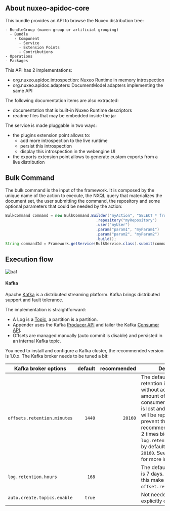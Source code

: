 ## About nuxeo-apidoc-core

This bundle provides an API to browse the Nuxeo distribution tree:

    - BundleGroup (maven group or artificial grouping)
      - Bundle
        - Component
          - Service
          - Extension Points
          - Contributions
    - Operations
    - Packages

This API has 2 implementations:
 - org.nuxeo.apidoc.introspection: Nuxeo Runtime in memory introspection
 - org.nuxeo.apidoc.adapters: DocumentModel adapters implementing the same API

The following documentation items are also extracted:
 - documentation that is built-in Nuxeo Runtime descriptors
 - readme files that may be embedded inside the jar

The service is made pluggable in two ways:
 - the plugins extension point allows to:
    - add more introspection to the live runtime
    - persist this introspection
    - display this introspection in the webengine UI
 - the exports extension point allows to generate custom exports from a live distribution

## Bulk Command

The bulk command is the input of the framework.
It is composed by the unique name of the action to execute, the NXQL query that materializes the document set, the user submitting the command, the repository and some optional parameters that could be needed by the action:

```java
BulkCommand command = new BulkCommand.Builder("myAction", "SELECT * from Document")
                                        .repository("myRepository")
                                        .user("myUser")
                                        .param("param1", "myParam1")
                                        .param("param2", "myParam2")
                                        .build();
String commandId = Framework.getService(BulkService.class).submit(command);
```

## Execution flow

![baf](bulk-overview.png)

#### Kafka

  Apache [Kafka](http://kafka.apache.org/) is a distributed streaming platform. Kafka brings distributed support and fault tolerance.

  The implementation is straightforward:
  - A Log is a [Topic](http://kafka.apache.org/intro#intro_topics), a partition is a partition.
  - Appender uses the Kafka [Producer API](http://kafka.apache.org/documentation.html#producerapi) and tailer the Kafka [Consumer API](http://kafka.apache.org/documentation.html#consumerapi).
  - Offsets are managed manually (auto commit is disable) and persisted in an internal Kafka topic.

  You need to install and configure a Kafka cluster, the recommended version is 1.0.x. The Kafka broker needs to be tuned a bit:

  | Kafka broker options | default | recommended |  Description |
  | --- | ---: | ---: | --- |
  | `offsets.retention.minutes` | `1440` | `20160` |The default offset retention is only 1 day, without activity for this amount of time the current consumer offset position is lost and all messages will be reprocessed. To prevent this we recommend to use a value 2 times bigger as `log.retention.hours`, so by default 14 days or `20160`. See [KAFKA-3806](https://issues.apache.org/jira/browse/KAFKA-3806) for more information. |
  | `log.retention.hours` | `168` | |The default log retention is 7 days. If you change this make sure you update `offset.retention.minutes`.|
  | `auto.create.topics.enable` |  `true` |  | Not needed, the topics are explicitly created. |
